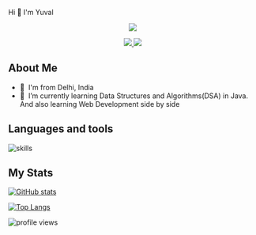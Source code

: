 <p>
    Hi 👋 I'm Yuval
<p align="center">
    <img src="https://readme-typing-svg.herokuapp.com?size=30&duration=5001&color=FFA500&vCenter=true&center=true&width=460&lines=Learning+enthusiast;Engineering+undergrad;" </p>

<p align="center">
  <a href="https://twitter.com/Yuval_shrma1207" target="_blank">
    <img src="https://img.shields.io/badge/-@Yuval_shrma1207-00FFFF?logo=twitter&logoColor=white&style=for-the-badge"/>
  </a>

  <a href="mailto:yuvalsharma49@gmail.com" target="_blank">
    <img src="https://img.shields.io/badge/-yuvalsharma49@gmail.com-00FFFF?logo=gmail&logoColor=white&style=for-the-badge"/>
  </a>
</p>

## About Me
* 🌉 &nbsp;I'm from Delhi, India
* 🧠 &nbsp;I’m currently learning Data Structures and Algorithms(DSA) in Java. And also learning Web Development side by side

## Languages and tools 
![skills](https://skillicons.dev/icons?i=html,css,py,git,java,c,cpp,js&theme=light)

## My Stats
[![GitHub stats](https://github-readme-stats.vercel.app/api?username=Yuval207&count_private=true&theme=radical&show_icons=true&?hide=)](https://github.com/anuraghazra/github-readme-stats)

<p>

 [![Top Langs](https://github-readme-stats.vercel.app/api/top-langs/?username=Yuval207&theme=cobalt&layout=compact)](https://github.com/anuraghazra/github-readme-stats)
 

![profile views](https://komarev.com/ghpvc/?username=Yuval207&style=flat&color=brightgreen&label=Profile+Views)
<p>
